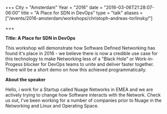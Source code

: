 +++
City = "Amsterdam"
Year = "2016"
date = "2016-03-06T21:28:07-06:00"
title = "A Place for SDN in DevOps"
type = "talk"
aliases = ["/events/2016-amsterdam/workshops/christoph-andreas-torlinsky/"]

+++

<div class="span-15  ">
  <div class="span-15  last ">
  <p><strong>Title: A Place for SDN in DevOps</strong>

</p>

<p>
This workshop will demonstrate how Software Defined Networking has found it's place in 2016 - we believe there is now a credible use case for this technology to make Networking less of a "Black Hole" or Work-in-Progess blocker for DevOps teams to unite and deliver faster together. There will be a short demo on how this achieved programmatically.

</p>

<p><strong>About the speaker</strong>
<p>Hello, i work for a Startup called Nuage Networks in EMEA and we are actively trying to change how Software interacts with the Network. Check us out, I've been working for a number of companies prior to Nuage in the Networking and Linux and Operating Space.</p>


</p>

  </div>
</div>
